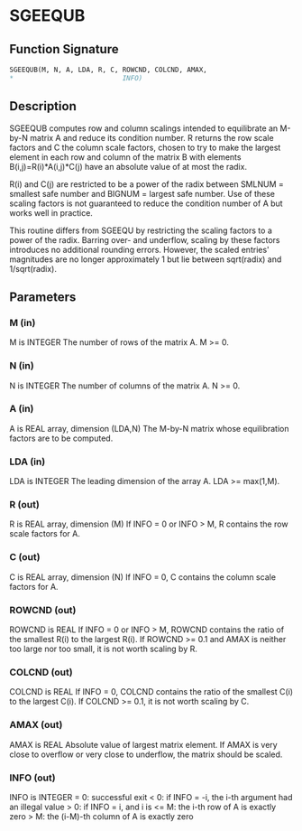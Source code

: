 # SGEEQUB

## Function Signature

```fortran
SGEEQUB(M, N, A, LDA, R, C, ROWCND, COLCND, AMAX,
*                           INFO)
```

## Description


 SGEEQUB computes row and column scalings intended to equilibrate an
 M-by-N matrix A and reduce its condition number.  R returns the row
 scale factors and C the column scale factors, chosen to try to make
 the largest element in each row and column of the matrix B with
 elements B(i,j)=R(i)*A(i,j)*C(j) have an absolute value of at most
 the radix.

 R(i) and C(j) are restricted to be a power of the radix between
 SMLNUM = smallest safe number and BIGNUM = largest safe number.  Use
 of these scaling factors is not guaranteed to reduce the condition
 number of A but works well in practice.

 This routine differs from SGEEQU by restricting the scaling factors
 to a power of the radix.  Barring over- and underflow, scaling by
 these factors introduces no additional rounding errors.  However, the
 scaled entries' magnitudes are no longer approximately 1 but lie
 between sqrt(radix) and 1/sqrt(radix).

## Parameters

### M (in)

M is INTEGER The number of rows of the matrix A. M >= 0.

### N (in)

N is INTEGER The number of columns of the matrix A. N >= 0.

### A (in)

A is REAL array, dimension (LDA,N) The M-by-N matrix whose equilibration factors are to be computed.

### LDA (in)

LDA is INTEGER The leading dimension of the array A. LDA >= max(1,M).

### R (out)

R is REAL array, dimension (M) If INFO = 0 or INFO > M, R contains the row scale factors for A.

### C (out)

C is REAL array, dimension (N) If INFO = 0, C contains the column scale factors for A.

### ROWCND (out)

ROWCND is REAL If INFO = 0 or INFO > M, ROWCND contains the ratio of the smallest R(i) to the largest R(i). If ROWCND >= 0.1 and AMAX is neither too large nor too small, it is not worth scaling by R.

### COLCND (out)

COLCND is REAL If INFO = 0, COLCND contains the ratio of the smallest C(i) to the largest C(i). If COLCND >= 0.1, it is not worth scaling by C.

### AMAX (out)

AMAX is REAL Absolute value of largest matrix element. If AMAX is very close to overflow or very close to underflow, the matrix should be scaled.

### INFO (out)

INFO is INTEGER = 0: successful exit < 0: if INFO = -i, the i-th argument had an illegal value > 0: if INFO = i, and i is <= M: the i-th row of A is exactly zero > M: the (i-M)-th column of A is exactly zero

